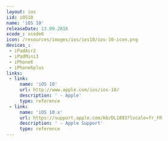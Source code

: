 ```yaml
---
layout: ios
iid: iOS10
name: 'iOS 10'
releaseDate: 13.09.2016
xcode_: xcode6
icon: /resources/images/ios/ios10/ios-10-icon.png
devices_:
 - iPadAir2
 - iPadMini3
 - iPhone6
 - iPhone6plus
links:
 - link:
     name: 'iOS 10'
     url: http://www.apple.com/ios/ios-10/
     description: ' - Apple'
     type: reference
 - link:
     name: 'iOS 10.x'
     url: https://support.apple.com/kb/DL1893?locale=fr_FR
     description: ' - Apple Support'
     type: reference
---
```


